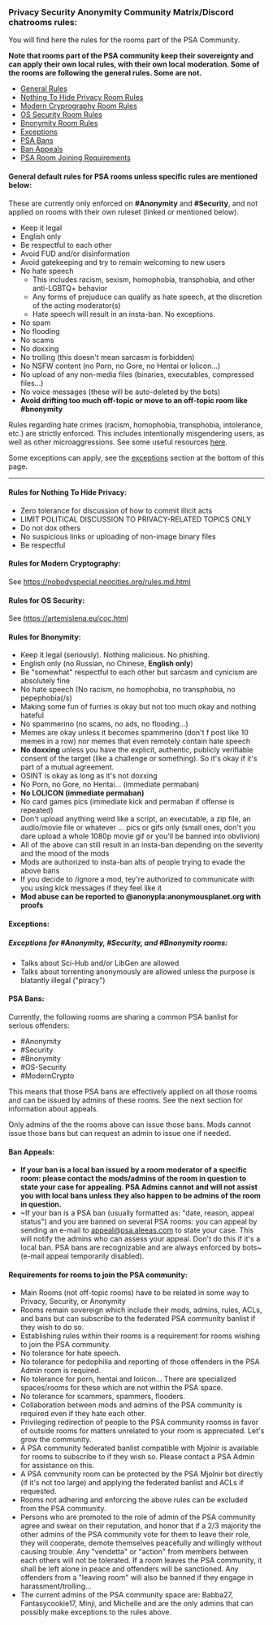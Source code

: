 ### Privacy Security Anonymity Community Matrix/Discord chatrooms rules:

You will find here the rules for the rooms part of the PSA Community.

**Note that rooms part of the PSA community keep their sovereignty and can apply their own local rules, with their own local moderation. Some of the rooms are following the general rules. Some are not.**

- [General Rules](#general)
- [Nothing To Hide Privacy Room Rules](#nth)
- [Modern Cryprography Room Rules](#moderncrypto)
- [OS Security Room Rules](#ossecurity)
- [Bnonymity Room Rules](#bnonymity)
- [Exceptions](#exceptions)
- [PSA Bans](#psabans)
- [Ban Appeals](#appeals)
- [PSA Room Joining Requirements](#conditions)

#### General default rules for PSA rooms **unless specific rules are mentioned below**:<a name="general"></a>
These are currently only enforced on **#Anonymity** and **#Security**, and not applied on rooms with their own ruleset (linked or mentioned below).

- Keep it legal
- English only
- Be respectful to each other
- Avoid FUD and/or disinformation
- Avoid gatekeeping and try to remain welcoming to new users
- No hate speech
  - This includes racism, sexism, homophobia, transphobia, and other anti-LGBTQ+ behavior
  - Any forms of prejuduce can qualify as hate speech, at the discretion of the acting moderator(s)
  - Hate speech will result in an insta-ban. No exceptions.
- No spam
- No flooding
- No scams
- No doxxing
- No trolling (this doesn't mean sarcasm is forbidden)
- No NSFW content (no Porn, no Gore, no Hentai or lolicon...)
- No upload of any non-media files (binaries, executables, compressed files...)
- No voice messages (these will be auto-deleted by the bots)
- **Avoid drifting too much off-topic or move to an off-topic room like #bnonymity**

Rules regarding hate crimes (racism, homophobia, transphobia, intolerance, etc.) are strictly enforced. This includes intentionally misgendering users, as well as other microaggressions. See some useful resources [here](misgendering.html).

Some exceptions can apply, see the [exceptions](#exceptions) section at the bottom of this page.

---

#### Rules for Nothing To Hide Privacy:<a name="nth"></a>
- Zero tolerance for discussion of how to commit illicit acts
- LIMIT POLITICAL DISCUSSION TO PRIVACY-RELATED TOPICS ONLY
- Do not dox others
- No suspicious links or uploading of non-image binary files
- Be respectful

#### Rules for Modern Cryptography:<a name="moderncrypto"></a>
See <https://nobodyspecial.neocities.org/rules.md.html> 

#### Rules for OS Security:<a name="ossecurity"></a>
See <https://artemislena.eu/coc.html>

#### Rules for Bnonymity:<a name="bnonymity"></a>
- Keep it legal (seriously). Nothing malicious. No phishing.
- English only (no Russian, no Chinese, **English only**)
- Be "somewhat" respectful to each other but sarcasm and cynicism are absolutely fine
- No hate speech (No racism, no homophobia, no transphobia, no pepephobia(/s)
- Making some fun of furries is okay but not too much okay and nothing hateful
- No spammerino (no scams, no ads, no flooding...)
- Memes are okay unless it becomes spammerino (don't f post like 10 memes in a row) nor memes that even remotely contain hate speech
- **No doxxing** unless you have the explicit, authentic, publicly verifiable consent of the target (like a challenge or something). So it's okay if it's part of a mutual agreement.
- OSINT is okay as long as it's not doxxing
- No Porn, no Gore, no Hentai... (immediate permaban)
- **No LOLICON (immediate permaban)**
- No card games pics (immediate kick and permaban if offense is repeated)
- Don't upload anything weird like a script, an executable, a zip file, an audio/movie file or whatever ... pics or gifs only (small ones, don't you dare upload a whole 1080p movie gif or you'll be banned into obvlivion)
- All of the above can still result in an insta-ban depending on the severity and the mood of the mods
- Mods are authorized to insta-ban alts of people trying to evade the above bans
- If you decide to /ignore a mod, tey're authorized to communicate with you using kick messages if they feel like it
- **Mod abuse can be reported to @anonypla:anonymousplanet.org with proofs**

#### Exceptions:<a name="exceptions"></a>

##### Exceptions for #Anonymity, #Security, and #Bnonymity rooms:
- Talks about Sci-Hub and/or LibGen are allowed
- Talks about torrenting anonymously are allowed unless the purpose is blatantly illegal ("piracy")

#### PSA Bans:<a name="psabans"></a>
Currently, the following rooms are sharing a common PSA banlist for serious offenders:
- #Anonymity
- #Security
- #Bnonymity
- #OS-Security
- #ModernCrypto

This means that those PSA bans are effectively applied on all those rooms and can be issued by admins of these rooms. See the next section for information about appeals.

Only admins of the the rooms above can issue those bans. Mods cannot issue those bans but can request an admin to issue one if needed.

#### Ban Appeals:<a name="appeals"></a>
- **If your ban is a local ban issued by a room moderator of a specific room: please contact the mods/admins of the room in question to state your case for appealing. PSA Admins cannot and will not assist you with local bans unless they also happen to be admins of the room in question.**
- ~If your ban is a PSA ban (usually formatted as: "date, reason, appeal status") and you are banned on several PSA rooms: you can appeal by sending an e-mail to <appeal@psa.aleeas.com> to state your case. This will notify the admins who can assess your appeal. Don't do this if it's a local ban. PSA bans are recognizable and are always enforced by bots~ (e-mail appeal temporarily disabled).

#### Requirements for rooms to join the PSA community:<a name="conditions"></a>

- Main Rooms (not off-topic rooms) have to be related in some way to Privacy, Security, or Anonymity
- Rooms remain sovereign which include their mods, admins, rules, ACLs, and bans but can subscribe to the federated PSA community banlist if they wish to do so.
- Establishing rules within their rooms is a requirement for rooms wishing to join the PSA community.
- No tolerance for hate speech.
- No tolerance for pedophilia and reporting of those offenders in the PSA Admin room is required.
- No tolerance for porn, hentai and loiicon... There are specialized spaces/rooms for these which are not within the PSA space.
- No tolerance for scammers, spammers, flooders.
- Collaboration between mods and admins of the PSA community is required even if they hate each other.
- Privileging redirection of people to the PSA community roomss in favor of outside rooms for matters unrelated to your room is appreciated. Let's grow the community.
- A PSA community federated banlist compatible with Mjolnir is available for rooms to subscribe to if they wish so. Please contact a PSA Admin for assistance on this.
- A PSA community room can be protected by the PSA Mjolnir bot directly (if it's not too large) and applying the federated banlist and ACLs if requested.
- Rooms not adhering and enforcing the above rules can be excluded from the PSA community.
- Persons who are promoted to the role of admin of the PSA community agree and swear on their reputation, and honor that if a 2/3 majority the other admins of the PSA community vote for them to leave their role, they will cooperate, demote themselves peacefully and willingly without causing trouble. Any "vendetta" or "action" from members between each others will not be tolerated. If a room leaves the PSA community, it shall be left alone in peace and offenders will be sanctioned. Any offenders from a "leaving room" will also be banned if they engage in harassment/trolling...
- The current admins of the PSA community space are: Babba27, Fantasycookie17, Minji, and Michelle and are the only admins that can possibly make exceptions to the rules above.
